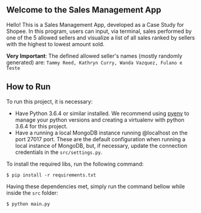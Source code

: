## Welcome to the Sales Management App

Hello! This is a Sales Management App, developed as a Case Study for Shopee. 
In this program, users can input, via terminal, sales performed by one of the 5 allowed sellers 
and visualize a list of all sales ranked by sellers with the highest to lowest amount sold.

**Very Important**: The defined allowed seller's names (mostly randomly generated) are:
`
Tammy Reed, Kathryn Curry, Wanda Vazquez, Fulano e Teste
`

## How to Run
To run this project, it is necessary:
* Have Python 3.6.4 or similar installed. We recommend using [pyenv](https://github.com/pyenv/pyenv) to manage your python versions and creating a virtualenv with python 3.6.4 for this project.
* Have a running a local MongoDB instance running @localhost on the port 27017 port. These are the default configuration when running a local instance of MongoDB, but, if  necessary, update the connection credentials in the `src/settings.py`.

To install the required libs, run the following command:
```
$ pip install -r requirements.txt
```

Having these dependencies met, simply run the command bellow while inside the `src` folder:
```
$ python main.py
```
